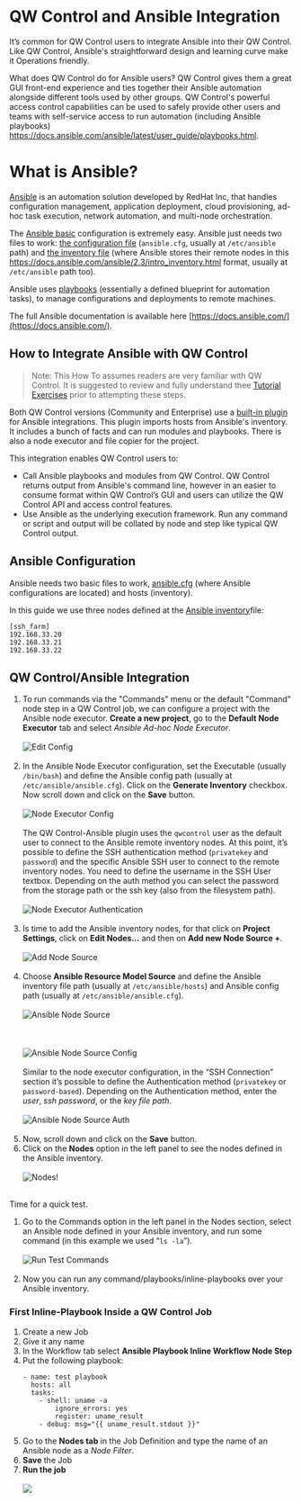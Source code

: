 # QW Control and Ansible Integration

It’s common for QW Control users to integrate Ansible into their QW Control. Like QW Control, Ansible's straightforward design and learning curve make it Operations friendly.

What does QW Control do for Ansible users? QW Control gives them a great GUI front-end experience and ties together their Ansible automation alongside different tools used by other groups. QW Control's powerful access control capabilities can be used to safely provide other users and teams with self-service access to run automation (including Ansible playbooks) https://docs.ansible.com/ansible/latest/user_guide/playbooks.html.

# What is Ansible?

[Ansible](https://github.com/ansible/ansible) is an automation solution developed by RedHat Inc, that handles configuration management, application deployment, cloud provisioning, ad-hoc task execution, network automation, and multi-node orchestration.

The [Ansible basic](https://docs.ansible.com/ansible/latest/user_guide/intro_getting_started.html) configuration is extremely easy. Ansible just needs two files to work: [the configuration file](https://docs.ansible.com/ansible/latest/reference_appendices/config.html) (`ansible.cfg`, usually at `/etc/ansible` path) and [the inventory file](https://docs.ansible.com/ansible/latest/user_guide/intro_inventory.html)  (where Ansible stores their remote nodes in this https://docs.ansible.com/ansible/2.3/intro_inventory.html format, usually at `/etc/ansible` path too).

Ansible uses [playbooks](https://docs.ansible.com/ansible/latest/user_guide/playbooks.html) (essentially a defined blueprint for automation tasks), to manage configurations and deployments to remote machines.

The full Ansible documentation is available here [https://docs.ansible.com/](https://docs.ansible.com/).

## How to Integrate Ansible with QW Control

> Note: This How To assumes readers are very familiar with QW Control. It is suggested to review and fully understand thee [Tutorial Exercises](/learning/tutorial/preparing.md) prior to attempting these steps.

Both QW Control versions (Community and Enterprise) use a [built-in plugin](https://github.com/Batix/qwcontrol-ansible-plugin) for Ansible integrations. This plugin imports hosts from Ansible's inventory. It includes a bunch of facts and can run modules and playbooks. There is also a node executor and file copier for the project.

This integration enables QW Control users to:

- Call Ansible playbooks and modules from QW Control. QW Control returns output from Ansible's command line, however in an easier to consume format within QW Control’s GUI and users can utilize the QW Control API and access control features.
- Use Ansible as the underlying execution framework. Run any command or script and output will be collated by node and step like typical QW Control output.

## Ansible Configuration

Ansible needs two basic files to work, [ansible.cfg](https://docs.ansible.com/ansible/latest/reference_appendices/config.html) (where Ansible configurations are located) and hosts (inventory).

In this guide we use three nodes defined at the [Ansible inventory](https://docs.ansible.com/ansible/latest/user_guide/intro_inventory.html)file:

```
[ssh_farm]
192.168.33.20
192.168.33.21
192.168.33.22
```

## QW Control/Ansible Integration

1. To run commands via the "Commands" menu or the default "Command" node step in a QW Control job, we can configure a project with the Ansible node executor. **Create a new project**, go to the **Default Node Executor** tab and select _Ansible Ad-hoc Node Executor_.
    <br><br>![ Edit Config ](@assets/img/howto-ansible-editconfig.png)<br><br>
1. In the Ansible Node Executor configuration, set the Executable (usually `/bin/bash`) and define the Ansible config path (usually at `/etc/ansible/ansible.cfg`). Click on the **Generate Inventory** checkbox. Now scroll down and click on the **Save** button.
    <br><br>![ Node Executor Config ](@assets/img/howto-ansible-defaultnodeexec.png)<br><br>
    The QW Control-Ansible plugin uses the `qwcontrol` user as the default user to connect to the Ansible remote inventory nodes. At this point, it’s possible to define the SSH authentication method (`privatekey` and `password`) and the specific Ansible SSH user to connect to the remote inventory nodes. You need to define the username in the SSH User textbox. Depending on the auth method you can select the password from the storage path or the ssh key (also from the filesystem path).
    <br><br>![ Node Executor Authentication ](@assets/img/howto-ansible-nodeexecauth.png)<br><br>
1. Is time to add the Ansible inventory nodes, for that click on **Project Settings**, click on **Edit Nodes...** and then on **Add new Node Source +**.
    <br><br>![ Add Node Source ](@assets/img/howto-ansible-addnodesource.png)<br><br>
1.  Choose **Ansible Resource Model Source** and define the Ansible inventory file path (usually at `/etc/ansible/hosts`) and Ansible config path (usually at `/etc/ansible/ansible.cfg`).
    <br><br>![ Ansible Node Source ](@assets/img/howto-ansible-ansiblenodesource.png)<br><br>
    <br><br>![ Ansible Node Source Config ](@assets/img/howto-ansible-ansiblesourceconfig.png)<br><br>
    Similar to the node executor configuration, in the “SSH Connection” section it’s possible to define the Authentication method (`privatekey` or `password-based`). Depending on the Authentication method, enter the _user_, _ssh password_, or the _key file path_.
    <br><br>![ Ansible Node Source Auth ](@assets/img/howto-ansible-ansiblesourceauth.png)<br><br>
1. Now, scroll down and click on the **Save** button.
1. Click on the **Nodes** option in the left panel to see the nodes defined in the Ansible inventory.
    <br><br>![ Nodes! ](@assets/img/howto-ansible-nodes.png)<br><br>

Time for a quick test.

1. Go to the Commands option in the left panel in the Nodes section, select an Ansible node defined in your Ansible inventory, and run some command (in this example we used “`ls -la`”).
    <br><br>![ Run Test Commands ](@assets/img/howto-ansible-runcommand.png)<br><br>
1. Now you can run any command/playbooks/inline-playbooks over your Ansible inventory.

### First Inline-Playbook Inside a QW Control Job
1. Create a new Job
1. Give it any name
1. In the Workflow tab select **Ansible Playbook Inline Workflow Node Step**
1. Put the following playbook:
    ```
    - name: test playbook
      hosts: all
      tasks:
      	- shell: uname -a
        	ignore_errors: yes
        	register: uname_result
      	- debug: msg="{{ uname_result.stdout }}"
    ```
1. Go to the **Nodes tab** in the Job Definition and type the name of an Ansible node as a _Node Filter_.
1. **Save** the Job
1. **Run the job**
    <br><br>![  ](@assets/img/howto-ansible-joboutput.png)<br><br>
